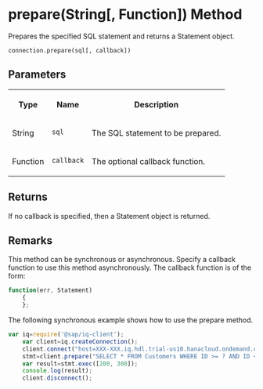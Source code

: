 <!-- loiod26edca6e7b84ba9b4cfbecb3518289a -->

# prepare\(String\[, Function\]\) Method

Prepares the specified SQL statement and returns a Statement object.



```
connection.prepare(sql[, callback])
```



## Parameters


<table>
<tr>
<th valign="top">

Type



</th>
<th valign="top">

Name



</th>
<th valign="top">

Description



</th>
</tr>
<tr>
<td valign="top">

String



</td>
<td valign="top">

`sql`



</td>
<td valign="top">

The SQL statement to be prepared.



</td>
</tr>
<tr>
<td valign="top">

Function



</td>
<td valign="top">

`callback`



</td>
<td valign="top">

The optional callback function.



</td>
</tr>
</table>



## Returns

If no callback is specified, then a Statement object is returned.



## Remarks

This method can be synchronous or asynchronous. Specify a callback function to use this method asynchronously. The callback function is of the form:

```js
function(err, Statement)
    {
    };
```



The following synchronous example shows how to use the prepare method.

```js
var iq=require('@sap/iq-client');
    var client=iq.createConnection();
    client.connect("host=XXX-XXX.iq.hdl.trial-us10.hanacloud.ondemand.com:443;uid=XXXXXXX;pwd=XXXXXXXX;enc='TLS{tls_type=rsa;direct=yes}");
    stmt=client.prepare("SELECT * FROM Customers WHERE ID >= ? AND ID < ?");
    var result=stmt.exec([200, 300]);
    console.log(result);
    client.disconnect();
```

